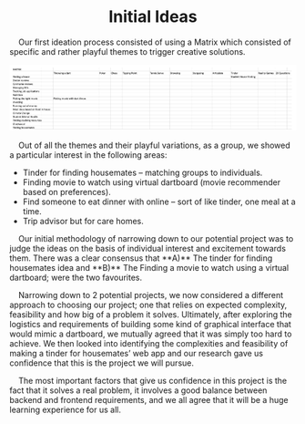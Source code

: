<h1 align="center"> <b> Initial Ideas </b> </h1>

 

<p>&nbsp;&nbsp;&nbsp;&nbsp;Our first ideation process consisted of using a Matrix which consisted of specific and rather playful themes to trigger creative solutions.</p>

 

![img](https://github.com/JaiRanchod/Desk-10-Software-Engineering-Group-Project/blob/main/Documentation%20Notes/Initial%20Ideas.png) 

 <p>&nbsp;&nbsp;&nbsp;&nbsp;Out of all the themes and their playful variations, as a group, we showed a particular interest in the following areas:</p>

- Tinder for finding housemates – matching groups to individuals. 
- Finding movie to watch using virtual dartboard (movie recommender based on preferences).
- Find someone to eat dinner with online – sort of like tinder, one meal at a time. 
- Trip advisor but for care homes.

 

<p>&nbsp;&nbsp;&nbsp;&nbsp;Our initial methodology of narrowing down to our potential project was to judge the ideas on the basis of individual interest and excitement towards them. There was a clear consensus that **A)** The tinder for finding housemates idea and **B)** The Finding a movie to watch using a virtual dartboard; were the two favourites.</p>

 

<p>&nbsp;&nbsp;&nbsp;&nbsp;Narrowing down to 2 potential projects, we now considered a different approach to choosing our project; one that relies on expected complexity, feasibility and how big of a problem it solves. Ultimately, after exploring the logistics and requirements of building some kind of graphical interface that would mimic a dartboard, we mutually agreed that it was simply too hard to achieve. We then looked into identifying the complexities and feasibility of making a tinder for housemates’ web app and our research gave us confidence that this is the project we will pursue.</p>

 

<p>&nbsp;&nbsp;&nbsp;&nbsp;The most important factors that give us confidence in this project is the fact that it solves a real problem, it involves a good balance between backend and frontend requirements, and we all agree that it will be a huge learning experience for us all.</p>

 

 

 
